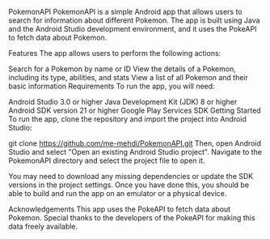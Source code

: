 PokemonAPI
PokemonAPI is a simple Android app that allows users to search for information about different Pokemon. The app is built using Java and the Android Studio development environment, and it uses the PokeAPI to fetch data about Pokemon.

Features
The app allows users to perform the following actions:

Search for a Pokemon by name or ID
View the details of a Pokemon, including its type, abilities, and stats
View a list of all Pokemon and their basic information
Requirements
To run the app, you will need:

Android Studio 3.0 or higher
Java Development Kit (JDK) 8 or higher
Android SDK version 21 or higher
Google Play Services SDK
Getting Started
To run the app, clone the repository and import the project into Android Studio:


git clone https://github.com/me-mehdi/PokemonAPI.git
Then, open Android Studio and select "Open an existing Android Studio project". Navigate to the PokemonAPI directory and select the project file to open it.

You may need to download any missing dependencies or update the SDK versions in the project settings. Once you have done this, you should be able to build and run the app on an emulator or a physical device.

Acknowledgements
This app uses the PokeAPI to fetch data about Pokemon. Special thanks to the developers of the PokeAPI for making this data freely available.
